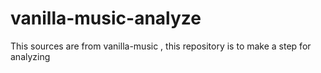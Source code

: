 # vanilla-music-analyze
This sources are from vanilla-music , this repository is to make a step for analyzing
